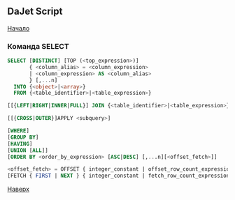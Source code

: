 ## DaJet Script

[Начало](https://github.com/zhichkin/dajet/tree/main/doc/dajet-script/databases/README.md)

### Команда SELECT

```SQL
SELECT [DISTINCT] [TOP (<top_expression>)]
       { <column_alias> = <column_expression>
       | <column_expression> AS <column_alias>
       } [,...n]
  INTO {<object>|<array>}
  FROM {<table_identifier>|<table_expression>}

[[{LEFT|RIGHT|INNER|FULL}] JOIN {<table_identifier>|<table_expression>}]

[[{CROSS|OUTER}]APPLY <subquery>]

[WHERE]
[GROUP BY]
[HAVING]
[UNION [ALL]]
[ORDER BY <order_by_expression> [ASC|DESC] [,...n][<offset_fetch>]]

<offset_fetch> = OFFSET { integer_constant | offset_row_count_expression } { ROW | ROWS }
[FETCH { FIRST | NEXT } { integer_constant | fetch_row_count_expression } { ROW | ROWS } ONLY]
```

[Наверх](#команда-select)
